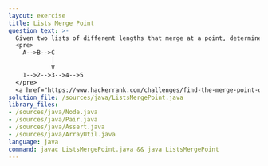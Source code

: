 ```yaml
---
layout: exercise
title: Lists Merge Point
question_text: >-
  Given two lists of different lengths that merge at a point, determine the merge point
  <pre>
    A-->B-->C
            |
            V
    1-->2-->3-->4-->5
  </pre>
  <a href="https://www.hackerrank.com/challenges/find-the-merge-point-of-two-joined-linked-lists/problem" target="_blank">More Practise</a>
solution_file: /sources/java/ListsMergePoint.java
library_files:
- /sources/java/Node.java
- /sources/java/Pair.java
- /sources/java/Assert.java
- /sources/java/ArrayUtil.java
language: java
command: javac ListsMergePoint.java && java ListsMergePoint
---
```

